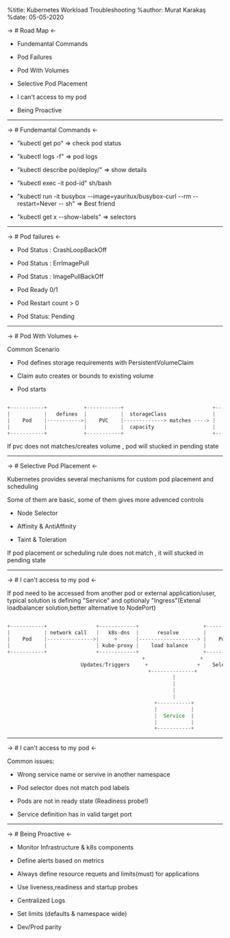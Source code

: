 %title: Kubernetes Workload Troubleshooting
%author: Murat Karakaş
%date: 05-05-2020

-> # Road Map  <-

* Fundemantal Commands

* Pod Failures

* Pod With Volumes

* Selective Pod Placement

* I can't access to my pod

* Being Proactive

---

-> # Fundemantal Commands <-

* "kubectl get po" => check pod status

* "kubectl logs -f" => pod logs

* "kubectl describe po/deploy/" => show details

* "kubectl exec -it pod-id" sh/bash

* "kubectl run -it  busybox --image=yauritux/busybox-curl --rm  --restart=Never -- sh" => Best friend

* "kubectl get x --show-labels" => selectors

---

-> # Pod failures <-

* Pod Status : CrashLoopBackOff

* Pod Status : ErrImagePull

* Pod Status : ImagePullBackOff

* Pod Ready  0/1

* Pod Restart count > 0

* Pod Status: Pending

---

-> # Pod With Volumes <-

Common Scenario

* Pod defines storage requirements with PersistentVolumeClaim

* Claim auto creates or bounds to existing volume

* Pod starts

```java

+-----------+            +-----------+                             +-----------+
|           |   defines  |           |  storageClass               |           |
|    Pod    |----------->|    PVC    |-------------> matches ----> |    PV     |
|           |            |           |  capacity                   |           |
+-----------+            +-----------+                             +-----------+

```

If pvc does not matches/creates volume , pod will stucked  in pending state

---

-> # Selective Pod Placement <-

Kubernetes provides several mechanisms for custom pod placement and scheduling

Some of them are basic, some of them gives more advenced controls

* Node Selector

* Affinity & AntiAffinity

* Taint & Toleration

If pod placement  or scheduling rule does not match , it will stucked  in pending state

---

-> # I can't access to my pod <-

If pod need to be accessed from another pod or external application/user, typical solution is
defining  "Service" and optionaly "Ingress"(Extenal loadbalancer solution,better alternative to NodePort)

```java

+-----------+                +------------+                     +-----------+
|           | network call   |   k8s-dns  |      resolve        |           |
|    Pod    |--------------->|     +      |-------------------> |    Pod    |
|           |                | kube-proxy |    load balance     |           |
+-----------+                +------------+                     +-----------+
                                            +                  +
                        Updates/Triggers     +                +    Selectors
                                              +--------------+
                                                      |
                                                      |
                                                      |
                                                      |
                                                +-----------+
                                                |           |
                                                |  Service  |
                                                |           |
                                                +-----------+

```

---

-> # I can't access to my pod <-

Common issues:

* Wrong service name or servive in another namespace

* Pod selector does not match pod labels

* Pods are not in ready state (Readiness probe!)

* Service definition has in valid target port

---

-> # Being Proactive <-

* Monitor Infrastructure & k8s components

* Define alerts based on metrics

* Always define resource requets and limits(must) for applications

* Use liveness,readiness and startup probes

* Centralized Logs

* Set limits (defaults & namespace wide)

* Dev/Prod parity
